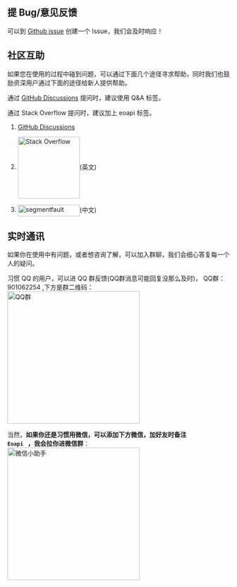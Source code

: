 ## 提 Bug/意见反馈
可以到 [Github issue](https://github.com/eolinker/eoapi/issues) 创建一个 Issue，我们会及时响应！
## 社区互助

如果您在使用的过程中碰到问题，可以通过下面几个途径寻求帮助，同时我们也鼓励资深用户通过下面的途径给新人提供帮助。

通过 [GitHub Discussions](https://github.com/eolinker/eoapi/discussions) 提问时，建议使用 Q&A 标签。

通过 Stack Overflow 提问时，建议加上 eoapi 标签。
<!-- 或者 Segment Fault  -->
1. [GitHub Discussions](https://github.com/eolinker/eoapi/discussions)

2. <a href="http://stackoverflow.com/questions/tagged/eoapi"><img style="vertical-align: middle;" alt="Stack Overflow" src="/images/stackoverflow.svg" width="140"></a>(英文)

3. <a href="https://segmentfault.com/"><img style="vertical-align: middle;" src="/images/segmentfault.svg" width="140" height="26" class="lg-show" alt="segmentfault"></a>(中文)

## 实时通讯
如果你在使用中有问题，或者想咨询了解，可以加入群聊，我们会细心答复每一个人的疑问。

习惯 QQ 的用户，可以进 QQ 群反馈(QQ群消息可能回复没那么及时)， QQ群：901062254 ,下方是群二维码：
<br/>
<img style="vertical-align: middle;" src="https://data.eolinker.com/course/r2LGwiKebe1dab5526d2988db00998036417eb300f988f0" width="300" class="lg-show" alt="QQ群">

当然，<strong>如果你还是习惯用微信，可以添加下方微信，加好友时备注<code> Eoapi </code> ，我会拉你进微信群</strong>：<br/>
<img style="vertical-align: middle;" src="/assets/images/wechat-card.jpg" width="300" class="lg-show" alt="微信小助手">
<br/>
